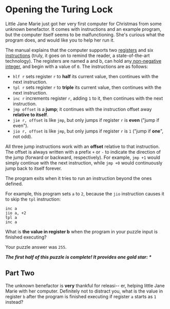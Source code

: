 # Opening the Turing Lock

Little Jane Marie just got her very first computer for Christmas from some unknown benefactor. It comes with
instructions and an example program, but the computer itself seems to be malfunctioning. She's curious what the program
does, and would like you to help her run it.

The manual explains that the computer supports two [registers](https://en.wikipedia.org/wiki/Processor_register) and
six [instructions](https://en.wikipedia.org/wiki/Instruction_set) (truly, it goes on to remind the reader, a
state-of-the-art technology). The registers are named a and b, can hold
any[ non-negative integer](https://en.wikipedia.org/wiki/Natural_number), and begin with a value of `0`. The
instructions are as follows:

- `hlf r` sets register `r` to **half** its current value, then continues with the next instruction.
- `tpl r` sets register `r` to **triple** its current value, then continues with the next instruction.
- `inc r` increments register `r`, adding `1` to it, then continues with the next instruction.
- `jmp offset` is a **jump**; it continues with the instruction offset away **relative to itself**.
- `jie r, offset` is like `jmp`, but only jumps if register `r` is **even** ("jump if even").
- `jio r, offset` is like `jmp`, but only jumps if register `r` is `1` ("jump if **one**", not odd).

All three jump instructions work with an **offset** relative to that instruction. The offset is always written with a
prefix `+` or `-` to indicate the direction of the jump (forward or backward, respectively). For example, `jmp +1` would
simply continue with the next instruction, while `jmp +0` would continuously jump back to itself forever.

The program exits when it tries to run an instruction beyond the ones defined.

For example, this program sets `a` to `2`, because the `jio` instruction causes it to skip the `tpl` instruction:

```
inc a
jio a, +2
tpl a
inc a
```

What is **the value in register b** when the program in your puzzle input is finished executing?

Your puzzle answer was `255`.

*__The first half of this puzzle is complete! It provides one gold star: *__*

## Part Two

The unknown benefactor is **very** thankful for releasi-- er, helping little Jane Marie with her computer. Definitely
not to distract you, what is the value in register `b` after the program is finished executing if register `a` starts as
`1` instead?
